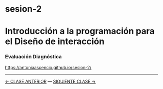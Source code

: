 # sesion-2
# Introducción a la programación para el Diseño de interacción

 ### Evaluación Diagnóstica

https://antoniaascencio.github.io/sesion-2/

 - - - - - - - 

 [← CLASE ANTERIOR](https://github.com/profesorfaco/interaccion/tree/main/sesion_02) — [SIGUIENTE CLASE →](https://github.com/profesorfaco/interaccion/tree/main/sesion_04)
